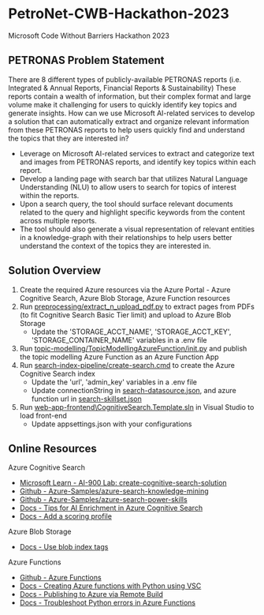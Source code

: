 # PetroNet-CWB-Hackathon-2023
Microsoft Code Without Barriers Hackathon 2023
## PETRONAS Problem Statement
There are 8 different types of publicly-available PETRONAS reports (i.e. Integrated & Annual Reports, Financial Reports & Sustainability) These reports contain a wealth of information, but their complex format and large volume make it challenging for users to quickly identify key topics and generate insights. How can we use Microsoft AI-related services to develop a solution that can automatically extract and organize relevant information from these PETRONAS reports to help users quickly find and understand the topics that they are interested in?
- Leverage on Microsoft AI-related services to extract and categorize text and images from PETRONAS reports, and identify key topics within each report. 
- Develop a landing page with search bar that utilizes Natural Language Understanding (NLU) to allow users to search for topics of interest within the reports. 
- Upon a search query, the tool should surface relevant documents related to the query and highlight specific keywords from the content across multiple reports. 
- The tool should also generate a visual representation of relevant entities in a knowledge-graph with their relationships to help users better understand the context of the topics they are interested in.

## Solution Overview
1. Create the required Azure resources via the Azure Portal - Azure Cognitive Search, Azure Blob Storage, Azure Function resources
2. Run [preprocessing/extract_n_upload_pdf.py](preprocessing/extract_n_upload_pdf.py) to extract pages from PDFs (to fit Cognitive Search Basic Tier limit) and upload to Azure Blob Storage
    - Update the 'STORAGE_ACCT_NAME', 'STORAGE_ACCT_KEY', 'STORAGE_CONTAINER_NAME' variables in a .env file
3. Run [topic-modelling/TopicModellingAzureFunction/init.py](topic-modelling/TopicModellingAzureFunction/__init__.py) and publish the topic modelling Azure Function as an Azure Function App
4. Run [search-index-pipeline/create-search.cmd](search-index-pipeline/create-search.cmd) to create the Azure Cognitive Search index
    - Update the 'url', 'admin_key' variables in a .env file
    - Update connectionString in [search-datasource.json](search-index-pipeline/search-datasource.json), and azure function url in [search-skillset.json](search-index-pipeline/search-datasource.json)
5. Run [web-app-frontend\CognitiveSearch.Template.sln](web-app-frontend\CognitiveSearch.Template.sln) in Visual Studio to load front-end
    - Update appsettings.json with your configurations

## Online Resources
Azure Cognitive Search
* [Microsoft Learn - AI-900 Lab: create-cognitive-search-solution](https://microsoftlearning.github.io/AI-900-AIFundamentals/instructions/05-create-cognitive-search-solution.html)
* [Github - Azure-Samples/azure-search-knowledge-mining](https://github.com/Azure-Samples/azure-search-knowledge-mining)
* [Github - Azure-Samples/azure-search-power-skills](https://github.com/Azure-Samples/azure-search-power-skills/tree/main/Text/TextSummarization)
* [Docs - Tips for AI Enrichment in Azure Cognitive Search](https://learn.microsoft.com/en-us/azure/search/cognitive-search-concept-troubleshooting)
* [Docs - Add a scoring profile](https://learn.microsoft.com/en-us/azure/search/index-add-scoring-profiles)

Azure Blob Storage
* [Docs - Use blob index tags](https://learn.microsoft.com/en-us/azure/storage/blobs/storage-blob-index-how-to?tabs=azure-portal)

Azure Functions
* [Github - Azure Functions](https://github.com/Azure/Azure-Functions/tree/main)
* [Docs - Creating Azure functions with Python using VSC](https://learn.microsoft.com/en-us/azure/azure-functions/create-first-function-vs-code-python?pivots=python-mode-configuration)
* [Docs - Publishing to Azure via Remote Build](https://learn.microsoft.com/en-us/azure/azure-functions/functions-reference-python?tabs=asgi%2Capplication-level&pivots=python-mode-configuration#remote-build)
* [Docs - Troubleshoot Python errors in Azure Functions](https://learn.microsoft.com/en-us/azure/azure-functions/recover-python-functions?pivots=python-mode-configuration&tabs=vscode%2Cbash)